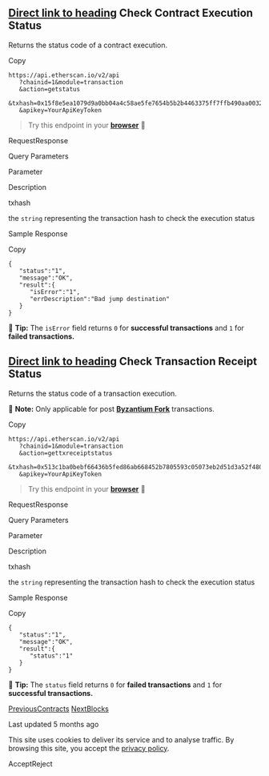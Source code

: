 ## [Direct link to heading](https://docs.etherscan.io/etherscan-v2/api-endpoints/stats\#check-contract-execution-status)    Check Contract Execution Status

Returns the status code of a contract execution.

Copy

```min-w-full inline-grid grid-cols-[auto_1fr] p-2 [count-reset:line]
https://api.etherscan.io/v2/api
   ?chainid=1&module=transaction
   &action=getstatus
   &txhash=0x15f8e5ea1079d9a0bb04a4c58ae5fe7654b5b2b4463375ff7ffb490aa0032f3a
   &apikey=YourApiKeyToken
```

> Try this endpoint in your [**browser**](https://api.etherscan.io/v2/api?chainid=1&module=transaction&action=getstatus&txhash=0x15f8e5ea1079d9a0bb04a4c58ae5fe7654b5b2b4463375ff7ffb490aa0032f3a&apikey=YourApiKeyToken) 🔗

RequestResponse

Query Parameters

Parameter

Description

txhash

the `string` representing the transaction hash to check the execution status

Sample Response

Copy

```min-w-full inline-grid grid-cols-[auto_1fr] p-2 [count-reset:line]
{
   "status":"1",
   "message":"OK",
   "result":{
      "isError":"1",
      "errDescription":"Bad jump destination"
   }
}
```

📖 **Tip:** The `isError` field returns `0` for **successful transactions** and `1` for **failed transactions.**

## [Direct link to heading](https://docs.etherscan.io/etherscan-v2/api-endpoints/stats\#check-transaction-receipt-status)    Check Transaction Receipt Status

Returns the status code of a transaction execution.

📝 **Note:** Only applicable for post [**Byzantium Fork**](https://www.investopedia.com/news/what-byzantium-hard-fork-ethereum/) transactions.

Copy

```min-w-full inline-grid grid-cols-[auto_1fr] p-2 [count-reset:line]
https://api.etherscan.io/v2/api
   ?chainid=1&module=transaction
   &action=gettxreceiptstatus
   &txhash=0x513c1ba0bebf66436b5fed86ab668452b7805593c05073eb2d51d3a52f480a76
   &apikey=YourApiKeyToken
```

> Try this endpoint in your [**browser**](https://api.etherscan.io/v2/api?chainid=1&module=transaction&action=gettxreceiptstatus&txhash=0x513c1ba0bebf66436b5fed86ab668452b7805593c05073eb2d51d3a52f480a76&apikey=YourApiKeyToken) 🔗

RequestResponse

Query Parameters

Parameter

Description

txhash

the `string` representing the transaction hash to check the execution status

Sample Response

Copy

```min-w-full inline-grid grid-cols-[auto_1fr] p-2 [count-reset:line]
{
   "status":"1",
   "message":"OK",
   "result":{
      "status":"1"
   }
}
```

📖 **Tip:** The `status` field returns `0` for **failed transactions** and `1` for **successful transactions.**

[PreviousContracts](https://docs.etherscan.io/etherscan-v2/api-endpoints/contracts) [NextBlocks](https://docs.etherscan.io/etherscan-v2/api-endpoints/blocks)

Last updated 5 months ago

This site uses cookies to deliver its service and to analyse traffic. By browsing this site, you accept the [privacy policy](https://policies.gitbook.com/privacy/cookies).

AcceptReject